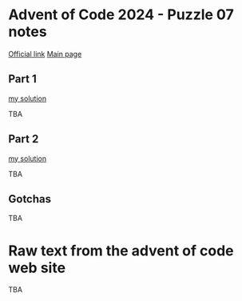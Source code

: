 # Advent of Code 2024 - Puzzle 07 notes

[Official link](https://adventofcode.com/2024/day/7)
[Main page](../README.md)

## Part 1
[my solution](puzzle_07-part_1_jmt.py)

TBA

## Part 2
[my solution](puzzle_07-part_2_jmt.py)

TBA

## Gotchas

TBA

# Raw text from the advent of code web site

TBA
